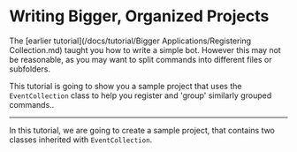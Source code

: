 # Writing Bigger, Organized Projects

The [earlier tutorial](/docs/tutorial/Bigger Applications/Registering Collection.md) taught you how to write a simple bot. However this may not be reasonable, as you may want to split commands into different files or subfolders.

This tutorial is going to show you a sample project that uses the ``EventCollection`` class to help you register and 'group' similarly grouped commands..

***



In this tutorial, we are going to create a sample project, that contains two classes inherited with  ``EventCollection``.

